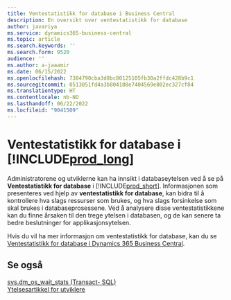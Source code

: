 ```yaml
---
title: Ventestatistikk for database i Business Central
description: En oversikt over ventestatistikk for database
author: javariya
ms.service: dynamics365-business-central
ms.topic: article
ms.search.keywords: ''
ms.search.form: 9520
audience: ''
ms.author: a-jaaamir
ms.date: 06/15/2022
ms.openlocfilehash: 7384790cba3d8bc80125105fb30a2ffdc428b9c1
ms.sourcegitcommit: 0513051fd4a3b804188e7404569e802ec327cf84
ms.translationtype: HT
ms.contentlocale: nb-NO
ms.lasthandoff: 06/22/2022
ms.locfileid: "9041509"
---
```

# <a name="database-wait-statistics-in-prod_long"></a>Ventestatistikk for database i [!INCLUDE[prod_long](includes/prod_long.md)]

Administratorene og utviklerne kan ha innsikt i databaseytelsen ved å se på **Ventestatistikk for database** i [!INCLUDE[prod_short](includes/prod_short.md)]. Informasjonen som presenteres ved hjelp av **ventestatistikk for database**, kan bidra til å kontrollere hva slags ressurser som brukes, og hva slags forsinkelse som skal brukes i databaseprosessene. Ved å analysere disse ventestatistikkene kan du finne årsaken til den trege ytelsen i databasen, og de kan senere ta bedre beslutninger for applikasjonsytelsen.

Hvis du vil ha mer informasjon om ventestatistikk for database, kan du se [Ventestatistikk for database i Dynamics 365 Business Central](/dynamics365/business-central/dev-itpro/administration/database-wait-statistics).

## <a name="see-also"></a>Se også

[sys.dm_os_wait_stats (Transact- SQL)](/sql/relational-databases/system-dynamic-management-views/sys-dm-os-wait-stats-transact-sql)  
[Ytelsesartikkel for utviklere](/dynamics365/business-central/dev-itpro/performance/performance-developer)

